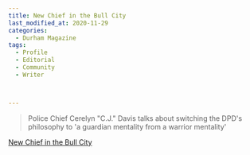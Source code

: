 ```yaml
---
title: New Chief in the Bull City
last_modified_at: 2020-11-29
categories:
  - Durham Magazine
tags:
  - Profile
  - Editorial 
  - Community
  - Writer



---
```


> Police Chief Cerelyn "C.J." Davis talks about switching the DPD's philosophy to 'a guardian mentality from a warrior mentality'

[New Chief in the Bull City](https://issuu.com/shannonmedia/docs/dmoct_nov16/31)
